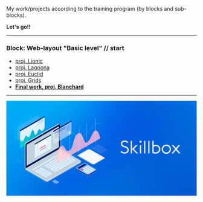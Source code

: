My work/projects according to the training program (by blocks and sub-blocks).

**Let's go!!**

---

### Block: Web-layout "Basic level" // start

- [proj. Lionic](https://S2kDev.github.io/FullStack_JavaScript_by_SkillBox/tree/development/Core_Courses/2_Web_Layout_Basic_Level/18_Animation/18_5_Ready-made_solutions/)
- [proj. Lagoona](https://S2kDev.github.io/FullStack_JavaScript_by_SkillBox/tree/development/Core_Courses/2_Web_Layout_Basic_Level/11_Advanced_CSS_Part_2/11_11_Practical_Work_%2311_Advanced_CSS/)
- [proj. Euclid](https://S2kDev.github.io/FullStack_JavaScript_by_SkillBox/tree/development/Core_Courses/2_Web_Layout_Basic_Level/16_Cross_Browser/16_7_Practical_Work_%2316_Cross_Browser/)
- [proj. Grids](https://S2kDev.github.io/FullStack_JavaScript_by_SkillBox/tree/development/Core_Courses/2_Web_Layout_Basic_Level/17_Grids/17_7_Practical_Work_%2317_Grids_v2/)
- [**Final work, proj. Blanchard**](https://S2kDev.github.io/FullStack_JavaScript_by_SkillBox/tree/development/Core_Courses/2_Web_Layout_Basic_Level/20_Final_work/)

---

![Skillbox](Core_Courses/My_Ex/Images/skillbox.png)
